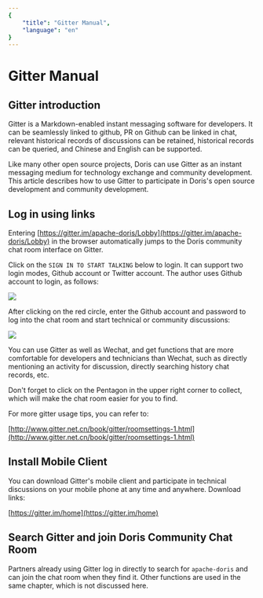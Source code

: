 ```yaml
---
{
    "title": "Gitter Manual",
    "language": "en"
}
---
```


<!-- 
Licensed to the Apache Software Foundation (ASF) under one
or more contributor license agreements.  See the NOTICE file
distributed with this work for additional information
regarding copyright ownership.  The ASF licenses this file
to you under the Apache License, Version 2.0 (the
"License"); you may not use this file except in compliance
with the License.  You may obtain a copy of the License at

  http://www.apache.org/licenses/LICENSE-2.0

Unless required by applicable law or agreed to in writing,
software distributed under the License is distributed on an
"AS IS" BASIS, WITHOUT WARRANTIES OR CONDITIONS OF ANY
KIND, either express or implied.  See the License for the
specific language governing permissions and limitations
under the License.
-->

# Gitter Manual

## Gitter introduction

Gitter is a Markdown-enabled instant messaging software for developers. It can be seamlessly linked to github, PR on Github can be linked in chat, relevant historical records of discussions can be retained, historical records can be queried, and Chinese and English can be supported.

Like many other open source projects, Doris can use Gitter as an instant messaging medium for technology exchange and community development. This article describes how to use Gitter to participate in Doris's open source development and community development.

## Log in using links

Entering [https://gitter.im/apache-doris/Lobby](https://gitter.im/apache-doris/Lobby) in the browser  automatically jumps to the Doris community chat room interface on Gitter.

Click on the `SIGN IN TO START TALKING` below to login. It can support two login modes, Github account or Twitter account. The author uses Github account to login, as follows:

![](/images/login-gitter1.png)

After clicking on the red circle, enter the Github account and password to log into the chat room and start technical or community discussions:

![](/images/login-gitter2.png)

You can use Gitter as well as Wechat, and get functions that are more comfortable for developers and technicians than Wechat, such as directly mentioning an activity for discussion, directly searching history chat records, etc.

Don't forget to click on the Pentagon in the upper right corner to collect, which will make the chat room easier for you to find.

For more gitter usage tips, you can refer to:

[http://www.gitter.net.cn/book/gitter/roomsettings-1.html](http://www.gitter.net.cn/book/gitter/roomsettings-1.html)

## Install Mobile Client

You can download Gitter's mobile client and participate in technical discussions on your mobile phone at any time and anywhere. Download links:

[https://gitter.im/home](https://gitter.im/home)

## Search Gitter and join Doris Community Chat Room

Partners already using Gitter log in directly to search for `apache-doris` and can join the chat room when they find it. Other functions are used in the same chapter, which is not discussed here.
